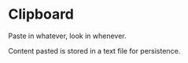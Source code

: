 # Clipboard

Paste in whatever, look in whenever.

Content pasted is stored in a text file for persistence.